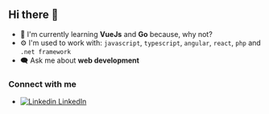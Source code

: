 ## Hi there 👋

- 🌱 I'm currently learning **VueJs** and **Go** because, why not?
- ⚙️ I'm used to work with: `javascript`, `typescript`, `angular`, `react`, `php` and `.net framework`
- 🗨️ Ask me about **web development**

### Connect with me

- [![Linkedin](https://i.stack.imgur.com/gVE0j.png) LinkedIn](https://www.linkedin.com/in/robsonx1/)
